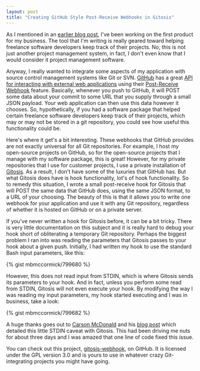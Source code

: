 ```yaml
---
layout: post
title: "Creating GitHub Style Post-Receive Webhooks in Gitosis"
---
```


As I mentioned in an [earlier blog post](http://mbmccormick.com/2010/12/rapid-application-development-with-limonade-and-php/), I've been working on the first product for my business. The tool that I'm writing is really geared toward helping freelance software developers keep track of their projects. No, this is not just another project management system, in fact, I don't even know that I would consider it project management software.

Anyway, I really wanted to integrate some aspects of my application with source control management systems like Git or SVN. [GitHub](http://github.com) has a great [API for interacting with external web applications](http://help.github.com/post-receive-hooks/) using their [Post-Receive Webhook](https://developer.github.com/webhooks/testing/) feature. Basically, whenever you push to GitHub, it will POST some data about your commit to some URL that you supply through a small JSON payload. Your web application can then use this data however it chooses. So, hypothetically, if you had a software package that helped certain freelance software developers keep track of their projects, which may or may not be stored in a git repository, you could see how useful this functionality could be.

Here's where it get's a bit interesting. These webhooks that GitHub provides are not exactly universal for all Git repositories. For example, I host my open-source projects on GitHub, so for the open-source projects that I manage with my software package, this is great! However, for my private repositories that I use for customer projects, I use a private installation of [Gitosis](http://eagain.net/gitweb/?p=gitosis.git). As a result, I don't have some of the luxuries that GitHub has. But what Gitosis does have is hook functionality, lot's of hook functionality. So to remedy this situation, I wrote a small post-receive hook for Gitosis that will POST the same data that GitHub does, using the same JSON format, to a URL of your choosing. The beauty of this is that it allows you to write one webhook for your application and use it with any Git repository, regardless of whether it is hosted on GitHub or on a private server.

If you've never written a hook for Gitosis before, it can be a bit tricky. There is very little documentation on this subject and it is really hard to debug your hook short of obliterating a temporary Git repository. Perhaps the biggest problem I ran into was reading the parameters that Gitosis passes to your hook about a given push. Initially, I had written my hook to use the standard Bash input parameters, like this:

{% gist mbmccormick/799680 %}

However, this does not read input from STDIN, which is where Gitosis sends its parameters to your hook. And in fact, unless you perform some read from STDIN, Gitosis will not even execute your hook. By modifying the way I was reading my input parameters, my hook started executing and I was in business, take a look:

{% gist mbmccormick/799682 %}

A huge thanks goes out to [Carson McDonald](https://github.com/carsonmcdonald) and his [blog post](http://www.ioncannon.net/system-administration/1362/example-git-pre-receive-and-post-receive-hooks-to-avoid-a-signal-13-error/) which detailed this little STDIN caveat with Gitosis. This had been driving me nuts for about three days and I was amazed that one line of code fixed this issue.

You can check out this project, [gitosis-webhook](https://github.com/mbmccormick/gitosis-webhook), on GitHub. It is licensed under the GPL version 3.0 and is yours to use in whatever crazy Git-integrating projects you might have going.
